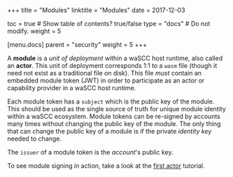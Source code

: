 +++
title = "Modules"
linktitle = "Modules"
date = 2017-12-03

toc = true  # Show table of contents? true/false
type = "docs"  # Do not modify.
weight = 5

[menu.docs]
  parent = "security"
  weight = 5
+++

A **module** is a _unit of deployment_ within a waSCC host runtime, also called an **actor**. This unit of deployment corresponds 1:1 to a `wasm` file (though it need not exist as a traditional file on disk). This file _must_ contain an embedded module token (JWT) in order to participate as an actor or capability provider in a waSCC host runtime.

Each module token has a `subject` which is the public key of the module. This should be used as the single source of truth for unique module identity within a waSCC ecosystem. Module tokens can be re-signed by accounts many times without changing the public key of the module. The only thing that can change the public key of a module is if the private _identity key_ needed to change.

The `issuer` of a module token is the _account_'s public key.

To see module signing in action, take a look at the [first actor](/tutorials/first-actor) tutorial.
